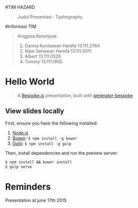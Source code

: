
#TIM HAZARD

 > Judul Presentasi : Typhography

#Informasi TIM
 > Anggota Kelompok:
 
 > 1. Darma Kurniawan Harefa 13.111.2764
 > 2. Nipe Setiawan Harefa   13.111.0011
 > 3. Albert                 13.111.0526
 > 4. Tommy                  13.111.1955

# Hello World
> A [Bespoke.js](http://markdalgleish.com/projects/bespoke.js) presentation, built with [generator-bespoke](https://github.com/markdalgleish/generator-bespoke)

## View slides locally

First, ensure you have the following installed:

1. [Node.js](http://nodejs.org)
2. [Bower](http://bower.io): `$ npm install -g bower`
3. [Gulp](http://gulpjs.com): `$ npm install -g gulp`

Then, install dependencies and run the preview server:

```bash
$ npm install && bower install
$ gulp serve
```
# Reminders
Presentation at june 17th 2015



